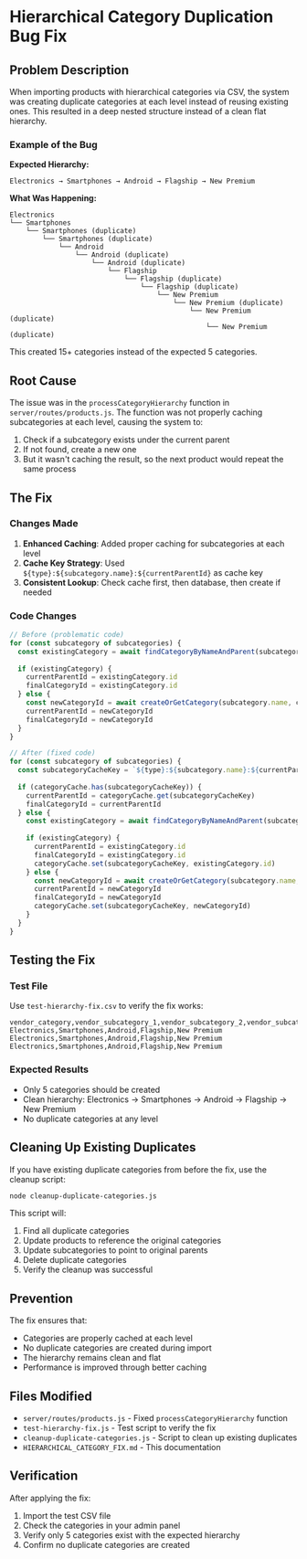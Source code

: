 # Hierarchical Category Duplication Bug Fix

## Problem Description

When importing products with hierarchical categories via CSV, the system was creating duplicate categories at each level instead of reusing existing ones. This resulted in a deep nested structure instead of a clean flat hierarchy.

### Example of the Bug

**Expected Hierarchy:**
```
Electronics → Smartphones → Android → Flagship → New Premium
```

**What Was Happening:**
```
Electronics
└── Smartphones
    └── Smartphones (duplicate)
        └── Smartphones (duplicate)
            └── Android
                └── Android (duplicate)
                    └── Android (duplicate)
                        └── Flagship
                            └── Flagship (duplicate)
                                └── Flagship (duplicate)
                                    └── New Premium
                                        └── New Premium (duplicate)
                                            └── New Premium (duplicate)
                                                └── New Premium (duplicate)
```

This created 15+ categories instead of the expected 5 categories.

## Root Cause

The issue was in the `processCategoryHierarchy` function in `server/routes/products.js`. The function was not properly caching subcategories at each level, causing the system to:

1. Check if a subcategory exists under the current parent
2. If not found, create a new one
3. But it wasn't caching the result, so the next product would repeat the same process

## The Fix

### Changes Made

1. **Enhanced Caching**: Added proper caching for subcategories at each level
2. **Cache Key Strategy**: Used `${type}:${subcategory.name}:${currentParentId}` as cache key
3. **Consistent Lookup**: Check cache first, then database, then create if needed

### Code Changes

```javascript
// Before (problematic code)
for (const subcategory of subcategories) {
  const existingCategory = await findCategoryByNameAndParent(subcategory.name, currentParentId, type)
  
  if (existingCategory) {
    currentParentId = existingCategory.id
    finalCategoryId = existingCategory.id
  } else {
    const newCategoryId = await createOrGetCategory(subcategory.name, currentParentId, type)
    currentParentId = newCategoryId
    finalCategoryId = newCategoryId
  }
}

// After (fixed code)
for (const subcategory of subcategories) {
  const subcategoryCacheKey = `${type}:${subcategory.name}:${currentParentId}`
  
  if (categoryCache.has(subcategoryCacheKey)) {
    currentParentId = categoryCache.get(subcategoryCacheKey)
    finalCategoryId = currentParentId
  } else {
    const existingCategory = await findCategoryByNameAndParent(subcategory.name, currentParentId, type)
    
    if (existingCategory) {
      currentParentId = existingCategory.id
      finalCategoryId = existingCategory.id
      categoryCache.set(subcategoryCacheKey, existingCategory.id)
    } else {
      const newCategoryId = await createOrGetCategory(subcategory.name, currentParentId, type)
      currentParentId = newCategoryId
      finalCategoryId = newCategoryId
      categoryCache.set(subcategoryCacheKey, newCategoryId)
    }
  }
}
```

## Testing the Fix

### Test File
Use `test-hierarchy-fix.csv` to verify the fix works:

```csv
vendor_category,vendor_subcategory_1,vendor_subcategory_2,vendor_subcategory_3,vendor_subcategory_4
Electronics,Smartphones,Android,Flagship,New Premium
Electronics,Smartphones,Android,Flagship,New Premium
Electronics,Smartphones,Android,Flagship,New Premium
```

### Expected Results
- Only 5 categories should be created
- Clean hierarchy: Electronics → Smartphones → Android → Flagship → New Premium
- No duplicate categories at any level

## Cleaning Up Existing Duplicates

If you have existing duplicate categories from before the fix, use the cleanup script:

```bash
node cleanup-duplicate-categories.js
```

This script will:
1. Find all duplicate categories
2. Update products to reference the original categories
3. Update subcategories to point to original parents
4. Delete duplicate categories
5. Verify the cleanup was successful

## Prevention

The fix ensures that:
- Categories are properly cached at each level
- No duplicate categories are created during import
- The hierarchy remains clean and flat
- Performance is improved through better caching

## Files Modified

- `server/routes/products.js` - Fixed `processCategoryHierarchy` function
- `test-hierarchy-fix.js` - Test script to verify the fix
- `cleanup-duplicate-categories.js` - Script to clean up existing duplicates
- `HIERARCHICAL_CATEGORY_FIX.md` - This documentation

## Verification

After applying the fix:
1. Import the test CSV file
2. Check the categories in your admin panel
3. Verify only 5 categories exist with the expected hierarchy
4. Confirm no duplicate categories are created
